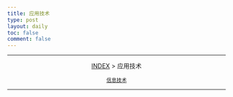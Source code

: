 ```yaml
---
title: 应用技术
type: post
layout: daily
toc: false
comment: false
---
```

---
<span><center>[INDEX](/gknows/index) > 应用技术</center></span>

<small><center>[信息技术](/gknows/信息技术)</center></small>

---
